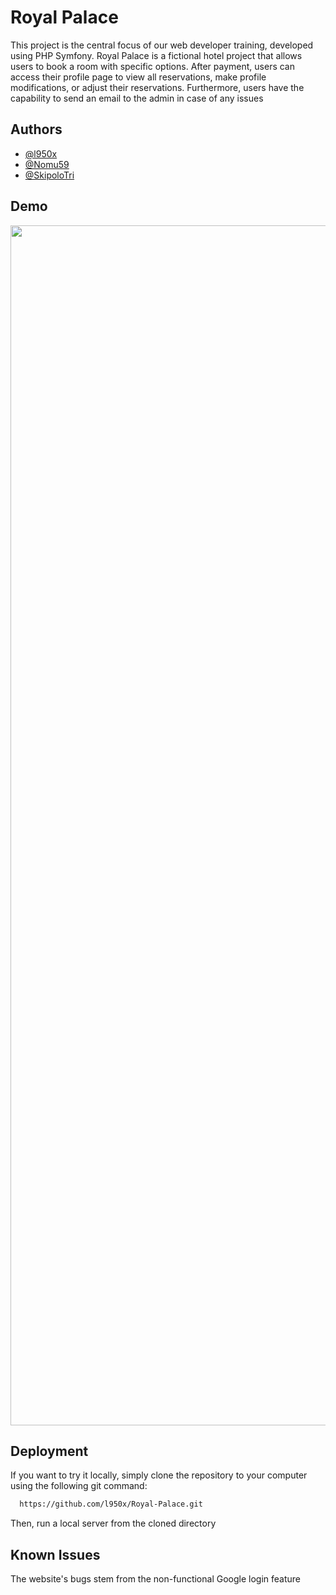 
# Royal Palace

This project is the central focus of our web developer training, developed using PHP Symfony. Royal Palace is a fictional hotel project that allows users to book a room with specific options. After payment, users can access their profile page to view all reservations, make profile modifications, or adjust their reservations. Furthermore, users have the capability to send an email to the admin in case of any issues

## Authors

- [@l950x](https://www.github.com/l950x)
- [@Nomu59](https://github.com/Nomu59)
- [@SkipoloTri](https://github.com/SkipoloTri)

## Demo

<img align="center" width="1920" src="https://cdn.discordapp.com/attachments/1077640007369641984/1179871675047751826/royalpalace.png?ex=657b5c20&is=6568e720&hm=2de6dbf65c92e4bedecf87c5508d2958b79dabadbc7ecea092fc54d93f33d36a&"  />

## Deployment

If you want to try it locally, simply clone the repository to your computer using the following git command:

```bash
  https://github.com/l950x/Royal-Palace.git
```
Then, run a local server from the cloned directory

## Known Issues

The website's bugs stem from the non-functional Google login feature

